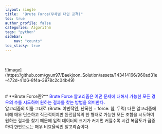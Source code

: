 ```yaml
---
layout: single
title:  "Brute Force(무차별 대입 공격)"
toc: true
author_profile: false
categories: Algorithm
tags: "python"
sidebar:
    nav: "counts"
toc_sticky: true
---
```


<head>
  <style>
    table.dataframe {
      white-space: normal;
      width: 100%;
      height: 240px;
      display: block;
      overflow: auto;
      font-family: Arial, sans-serif;
      font-size: 0.9rem;
      line-height: 20px;
      text-align: center;
      border: 0px !important;
    }

    table.dataframe th {
      text-align: center;
      font-weight: bold;
      padding: 8px;
    }

    table.dataframe td {
      text-align: center;
      padding: 8px;
    }

    table.dataframe tr:hover {
      background: #b8d1f3; 
    }

    .output_prompt {
      overflow: auto;
      font-size: 0.9rem;
      line-height: 1.45;
      border-radius: 0.3rem;
      -webkit-overflow-scrolling: touch;
      padding: 0.8rem;
      margin-top: 0;
      margin-bottom: 15px;
      font: 1rem Consolas, "Liberation Mono", Menlo, Courier, monospace;
      color: $code-text-color;
      border: solid 1px $border-color;
      border-radius: 0.3rem;
      word-break: normal;
      white-space: pre;
    }

  .dataframe tbody tr th:only-of-type {
      vertical-align: middle;
  }

  .dataframe tbody tr th {
      vertical-align: top;
  }

  .dataframe thead th {
      text-align: center !important;
      padding: 8px;
  }

  .page__content p {
      margin: 0 0 0px !important;
  }

  .page__content p > strong {
    font-size: 0.8rem !important;
  }

  </style>
</head>

<span style="font-size:13px;">

</span>
<br>
<br>
![image](https://github.com/gyun97/Baekjoon_Solution/assets/143414166/960ad31e-472d-41d6-8f4a-3978c2c04b49)

<br>
<br>
<br>
# **Brute Force란?**
<span style = "color:blue; font-weight = bold;">
Brute Force 알고리즘은 어떤 문제에 대해서 가능한 모든 경우의 수를 시도하여 원하는 결과를 찾는 방법을 의미한다.</span><br>
알고리즘의 이름 그대로 (Brute: 야만적인, 난폭한 + force: 힘, 무력) 다른 알고리즘에 비해 매우 단순하고 직관적이지만 완전탐색의 한 형태로 가능한 모든 조합을 시도하여 원하는 결과를 찾기 때문에 입력 데이터의 크기가 커지면 커질수록 시간 복잡도가 급증하여 한편으로는 매우 비효율적인 알고리즘이다.

